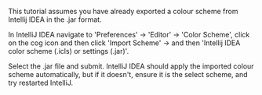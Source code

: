 This tutorial assumes you have already exported a colour scheme from Intellij IDEA in the .jar format.

In IntelliJ IDEA navigate to 'Preferences' -&gt; 'Editor' -&gt; 'Color Scheme', click on the cog icon and then click 'Import Scheme' -&gt; and then 'Intellij IDEA color scheme (.icls) or settings (.jar)'.

Select the .jar file and submit. IntelliJ IDEA should apply the imported colour scheme automatically, but if it doesn't, ensure it is the select scheme, and try restarted IntelliJ.
